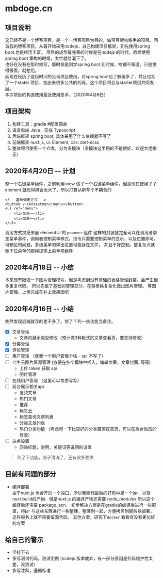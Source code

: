 
# mbdoge.cn

## 项目说明
这已经不是一个博客项目，是一个一博客项目为目的，做项目架构练手的项目。回首我的博客项目，从最开始采用nodejs，自己构建项目框架，到先使用spring boot,也是经历丰富。
项目的成型最完善的时候是在nodejs 的时代，后续使用spring boot 重构的时候，太忙就给漏下了。    
也好在没有在那时候写，那时候是刚学spring boot 到时候，啥都不知道，只是觉得很香，就想用。    
而现在经历了这段时间的公司项目使用，对spring boot也了解很多了，并且也写了一个stater 项目，抽出来很多公共的代码。这个项目将会与starter项目共同发展。    
本次项目的构造使用最近使用技术，（2020年4月6日）

## 项目架构
1. 构建工具：gradle #配置简单
2. 语言后端 Java，前端 Typescript
3. 后端框架 spring boot, 具体采用了什么依赖就不写了
4. 前端框架 nuxt.js, ui: Element, css: dart-scss
5. 整体项目使用一个仓库，分为多模块（多模块这里用的不是很好，欢迎大佬指正）

## 2020年4月20日 -- 计划
整一个右键菜单组件，之前利用iview 做了一个右键菜单组件，但是现在使用了了element 就觉得耦合太大了，所以打算从新写个不耦合的
```vue
<!-- 基础调用方式 -->
<button v-contextmenu:menu></button>
<ul ref="menu">
    <li>菜单一</li>
    <li>菜单一</li>
</ul>
```

调用方式灵感来自 elementUI 的 `popover` 组件
这样的封装就完全可以在调用者绑定菜单事件，调用者控制菜单样式。指令只需要控制菜单的显示，以及位置即可，可预见的问题，多级菜单的弹出位置可能存在文件，
并且不好控制。整复杂点就像下拉菜单的那种提供上菜单项组件


## 2020年4月18日 -- 小结
本来想有限做一下图片管理模块，但是考虑到没有基础的表格管理封装，会产生很多重复代码。
所以先做了基础的管理部分，在将表格复杂化做出图片管理。 等图片管理，上传完成在补上效果图吧


## 2020年4月16日 -- 小结
突然发现后端就写的差不多了。惊了？列一些功能当备注。
- [x] 文章管理 
    - 文章的展示类型修改（预计做3种板式的文章查看页，要支持修改）
- [x] 分类管理
- [x] 评论管理
- [ ] 用户管理 （就我一个用户管理个啥 - api 不写了）
- [ ] 七牛云图片资源管理 (方便在各个模块中插入，编辑文章，文章封面..等等)
    - 上传 token 获取 api
    - 图片管理
- [ ] 在线用户管理 （这里可以考虑写写）
- [ ] 前台展示相关api
    - 置顶文章
    - 热门文章
    - 推荐
    - 标签云
    - 标签查询文章列表
    - 分类文章列表
    - 热门分类功能 （考虑吧一下比较好的分类置顶在首页，可以在后台动态的修改）
- [ ] 站点设置
    - 网站标题，说明，关键词等说明的设置

> 列了下功能，脑子清洗了，还有很多要做


## 目前有问题的部分

* 编译部署    
  由于nuxt.js 也会开启一个端口，所以我猜想最后的打包中是一个jar，以及nuxt build的产物，但是nuxt.js 的编译产物还需要 node_modules 所以这个编译后还需要 package.json，
  初步解决方案是在gradle的编译后进行一些配置，将jar 与这些东西进行一些整理，整理到一起，方便拷贝到服务器部署，这样服务上就不需要留源代码。
  其他方案，研究下`docker` 看看有没有更加好的方案

## 给自己的警示
* 坚持下去
* 多写测试代码，测试用例 (nodejs 版本放弃，有一部分原因是代码维护性太差，没测试)
* 多写注释，遵循标准
